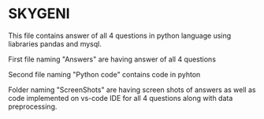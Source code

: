 # SKYGENI
This file contains answer of all 4 questions in python language using liabraries pandas and mysql.

First file naming "Answers" are having answer of all 4 questions

Second file naming "Python code" contains code in pyhton

Folder naming "ScreenShots" are having screen shots of answers as well as code implemented on vs-code IDE for all 4 questions along with data preprocessing.
